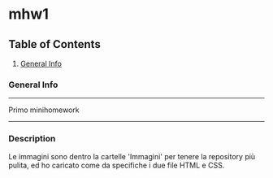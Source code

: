 # mhw1
## Table of Contents
1. [General Info](#general-info)

### General Info
***
Primo minihomework
***
### Description
Le immagini sono dentro la cartelle 'Immagini' per tenere la repository più pulita, ed ho caricato come da specifiche i due file HTML e CSS.

